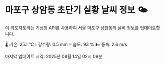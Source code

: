
# 마포구 상암동 초단기 실황 날씨 정보 🌤️

이 리포지토리는 기상청 API를 사용하여 서울 마포구 상암동의 날씨 정보를 업데이트합니다. 

🌡️ 기온: 25.1 ℃
💧 강수량: 0.5 mm
💦 습도: 93 %
🌬️ 풍속: 2.6 m/s

마지막 업데이트 시각: 2025년 08월 14일 02시 09분    
